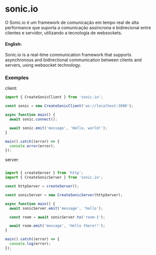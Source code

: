 # sonic.io
O Sonic.io é um framework de comunicação em tempo real de alta performance que suporta a comunicação assíncrona e bidirecional entre clientes e servidor, utilizando a tecnologia de websockets.
#### English:
Sonic.io is a real-time communication framework that supports asynchronous and bidirectional communication between clients and servers, using websocket technology. 



### Exemples

client:

```ts
import { CreateSonicClient } from 'sonic.io';

const sonic = new CreateSonicClient('ws://localhost:3000');

async function main() {
  await sonic.connect();

  await sonic.emit('message', 'Hello, world!');
}

main().catch((error) => {
  console.error(error);
});

```



server: 

```ts

import { createServer } from 'http';
import { CreateSonicServer } from 'sonic.io';

const httpServer = createServer();

const sonicServer = new CreateSonicServer(httpServer);

async function main() {
  await sonicServer.emit('message', 'hello');

  const room = await sonicServer.to('room-1');

  await room.emit('message', 'Hello there!!');
}

main().catch((error) => {
  console.log(error);
});

```
